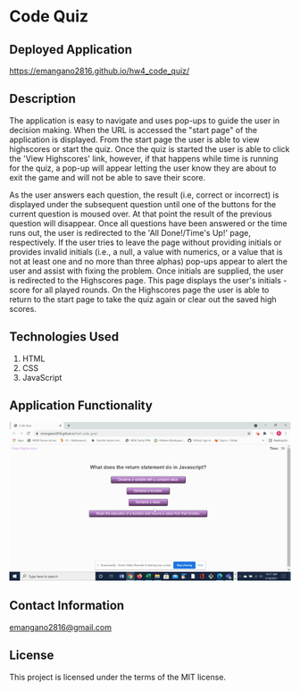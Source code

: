 # Code Quiz

## Deployed Application
https://emangano2816.github.io/hw4_code_quiz/

## Description
The application is easy to navigate and uses pop-ups to guide the user in decision making.  When the URL is accessed the "start page" of the application is displayed.  From the start page the user is able to view highscores or start the quiz.  Once the quiz is started the user is able to click the 'View Highscores' link, however, if that happens while time is running for the quiz, a pop-up will appear letting the user know they are about to exit the game and will not be able to save their score.  

As the user answers each question, the result (i.e, correct or incorrect) is displayed under the subsequent question until one of the buttons for the current question is moused over.  At that point the result of the previous question will disappear.  Once all questions have been answered or the time runs out, the user is redirected to the 'All Done!/Time's Up!' page, respectively.  If the user tries to leave the page without providing initials or provides invalid initials (i.e., a null, a value with numerics, or a value that is not at least one and no more than three alphas) pop-ups appear to alert the user and assist with fixing the problem.  Once initials are supplied, the user is redirected to the Highscores page.  This page displays the user's initials - score for all played rounds.  On the Highscores page the user is able to return to the start page to take the quiz again or clear out the saved high scores.

## Technologies Used
1. HTML
2. CSS
3. JavaScript

## Application Functionality
![code_quiz_demo.](./assets/images/code_quiz.gif)

## Contact Information
emangano2816@gmail.com

## License
This project is licensed under the terms of the MIT license.


